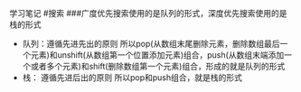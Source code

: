 学习笔记
#搜索
###广度优先搜索使用的是队列的形式，深度优先搜索使用的是栈的形式
* 队列：遵循先进先出的原则
    所以pop(从数组末尾删除元素，删除数组最后一个元素)和unshift(从数组第一个位置添加元素)组合，push(从数组末端添加一个或者多个元素)和shift(删除数组第一个元素)组合，形成的就是队列的形式
* 栈：  遵循先进后出的原则
      所以pop和push组合，就是栈的形式